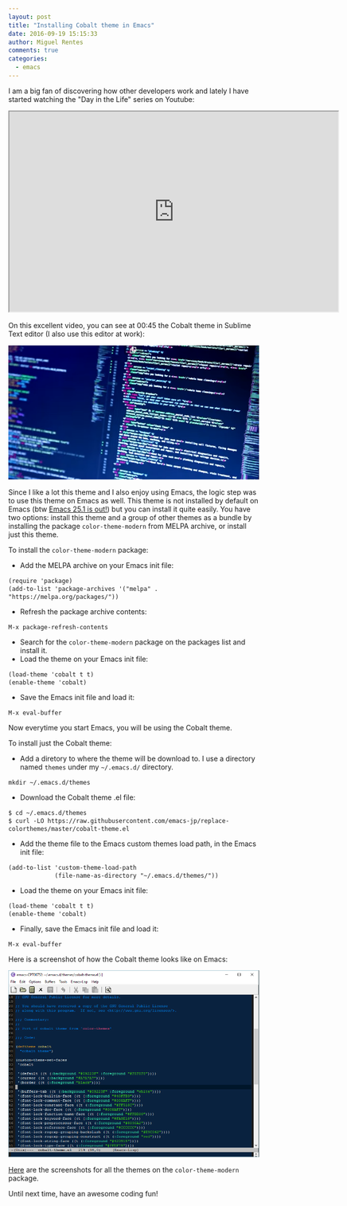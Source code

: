 ```yaml
---
layout: post
title: "Installing Cobalt theme in Emacs"
date: 2016-09-19 15:15:33
author: Miguel Rentes
comments: true
categories:
  - emacs
---
```


I am a big fan of discovering how other developers work and lately I have started watching the "Day in the Life" series on Youtube:

<div><iframe width="661" height="402" src="https://www.youtube.com/watch?v=vt79JcPfZQA" allowfullscreen=""></iframe></div>

On this excellent video, you can see at 00:45 the Cobalt theme in Sublime Text editor (I also use this editor at work):

<img src="/img/CobaltTheme.png" alt="Cobalt Theme in Sublime Text editor" title="Cobalt Theme in Sublime Text editor" width="750px"/>

Since I like a lot this theme and I also enjoy using Emacs, the logic step was to use this theme on Emacs as well. This theme is not installed by default on Emacs (btw <a href="https://lists.gnu.org/archive/html/emacs-devel/2016-09/msg00451.html">Emacs 25.1 is out!</a>) but you can install it quite easily. You have two options: install this theme and a group of other themes as a bundle by installing the package `color-theme-modern` from MELPA archive, or install just this theme.

To install the `color-theme-modern` package:

* Add the MELPA archive on your Emacs init file:

```
(require 'package)
(add-to-list 'package-archives '("melpa" . "https://melpa.org/packages/"))
```

* Refresh the package archive contents:

```
M-x package-refresh-contents
```

* Search for the `color-theme-modern` package on the packages list and install it.
* Load the theme on your Emacs init file:

```
(load-theme 'cobalt t t)
(enable-theme 'cobalt)
```

* Save the Emacs init file and load it:

```
M-x eval-buffer
```

Now everytime you start Emacs, you will be using the Cobalt theme.

To install just the Cobalt theme:

* Add a diretory to where the theme will be download to. I use a directory named `themes` under my `~/.emacs.d/` directory.

```
mkdir ~/.emacs.d/themes
```

* Download the Cobalt theme .el file:

```
$ cd ~/.emacs.d/themes
$ curl -LO https://raw.githubusercontent.com/emacs-jp/replace-colorthemes/master/cobalt-theme.el
```

* Add the theme file to the Emacs custom themes load path, in the Emacs init file:

```
(add-to-list 'custom-theme-load-path
             (file-name-as-directory "~/.emacs.d/themes/"))
```

* Load the theme on your Emacs init file:

```
(load-theme 'cobalt t t)
(enable-theme 'cobalt)
```


* Finally, save the Emacs init file and load it:

```
M-x eval-buffer
```

Here is a screenshot of how the Cobalt theme looks like on Emacs:

<img src="/img/CobaltThemeEmacs.png" alt="Cobalt Theme in Emacs" title="Cobalt Theme in Emacs" width="750px"/>

<a href="https://github.com/emacs-jp/replace-colorthemes/blob/master/screenshots.md">Here</a> are the screenshots for all the themes on the `color-theme-modern` package.

Until next time, have an awesome coding fun!
